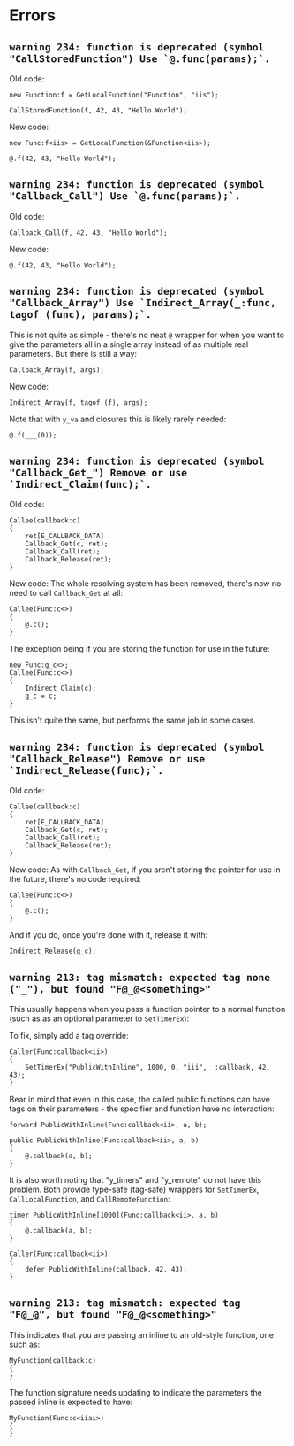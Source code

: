 # Errors

## ``warning 234: function is deprecated (symbol "CallStoredFunction") Use `@.func(params);`.``

Old code:

```pawn
new Function:f = GetLocalFunction("Function", "iis");

CallStoredFunction(f, 42, 43, "Hello World");
```

New code:

```pawn
new Func:f<iis> = GetLocalFunction(&Function<iis>);

@.f(42, 43, "Hello World");
```

## ``warning 234: function is deprecated (symbol "Callback_Call") Use `@.func(params);`.``

Old code:

```pawn
Callback_Call(f, 42, 43, "Hello World");
```

New code:

```pawn
@.f(42, 43, "Hello World");
```

## ``warning 234: function is deprecated (symbol "Callback_Array") Use `Indirect_Array(_:func, tagof (func), params);`.``

This is not quite as simple - there's no neat `@` wrapper for when you want to give the parameters all in a single array instead of as multiple real parameters.  But there is still a way:

```pawn
Callback_Array(f, args);
```

New code:

```pawn
Indirect_Array(f, tagof (f), args);
```

Note that with `y_va` and closures this is likely rarely needed:

```pawn
@.f(___(0));
```

## ``warning 234: function is deprecated (symbol "Callback_Get_") Remove or use `Indirect_Claim(func);`.``

Old code:

```pawn
Callee(callback:c)
{
	ret[E_CALLBACK_DATA]
	Callback_Get(c, ret);
	Callback_Call(ret);
	Callback_Release(ret);
}
```

New code:  The whole resolving system has been removed, there's now no need to call `Callback_Get` at all:

```pawn
Callee(Func:c<>)
{
	@.c();
}
```

The exception being if you are storing the function for use in the future:

```pawn
new Func:g_c<>;
Callee(Func:c<>)
{
	Indirect_Claim(c);
	g_c = c;
}
```

This isn't quite the same, but performs the same job in some cases.

## ``warning 234: function is deprecated (symbol "Callback_Release") Remove or use `Indirect_Release(func);`.``

Old code:

```pawn
Callee(callback:c)
{
	ret[E_CALLBACK_DATA]
	Callback_Get(c, ret);
	Callback_Call(ret);
	Callback_Release(ret);
}
```

New code:  As with `Callback_Get`, if you aren't storing the pointer for use in the future, there's no code required:

```pawn
Callee(Func:c<>)
{
	@.c();
}
```

And if you do, once you're done with it, release it with:

```pawn
Indirect_Release(g_c);
```

## ``warning 213: tag mismatch: expected tag none ("_"), but found "F@_@<something>"``

This usually happens when you pass a function pointer to a normal function (such as as an optional parameter to `SetTimerEx`):

To fix, simply add a tag override:

```pawn
Caller(Func:callback<ii>)
{
	SetTimerEx("PublicWithInline", 1000, 0, "iii", _:callback, 42, 43);
}
```

Bear in mind that even in this case, the called public functions can have tags on their parameters - the specifier and function have no interaction:

```pawn
forward PublicWithInline(Func:callback<ii>, a, b);

public PublicWithInline(Func:callback<ii>, a, b)
{
	@.callback(a, b);
}
```

It is also worth noting that "y_timers" and "y_remote" do not have this problem.  Both provide type-safe (tag-safe) wrappers for `SetTimerEx`, `CallLocalFunction`, and `CallRemoteFunction`:

```pawn
timer PublicWithInline[1000](Func:callback<ii>, a, b)
{
	@.callback(a, b);
}

Caller(Func:callback<ii>)
{
	defer PublicWithInline(callback, 42, 43);
}
```

## ``warning 213: tag mismatch: expected tag "F@_@", but found "F@_@<something>"``

This indicates that you are passing an inline to an old-style function, one such as:

```pawn
MyFunction(callback:c)
{
}
```

The function signature needs updating to indicate the parameters the passed inline is expected to have:

```pawn
MyFunction(Func:c<iiai>)
{
}
```

